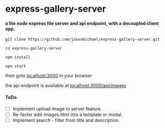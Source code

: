 # express-gallery-server

#### a lite node express file server and api endpoint, with a decoupled client app.

```
git clone https://github.com/jasenmichael/express-gallery-server.git

cd express-gallery-server

npm install

npm start
```

then goto [localhost:3000](http://localhost:3000) in your browser

the api endpoint is available at [localhost:3000/api/images](http://localhost:3000/api/images)

#### ToDo

 * [ ] Implement upload image to server feature.
 * [ ] Re-factor add-images.html into a template or modal.
 * [ ] Implement search - filter from title and description.
